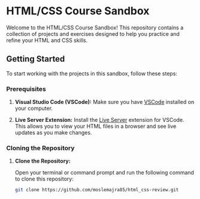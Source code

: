# HTML/CSS Course Sandbox

Welcome to the HTML/CSS Course Sandbox! This repository contains a collection of projects and exercises designed to help you practice and refine your HTML and CSS skills.

## Getting Started

To start working with the projects in this sandbox, follow these steps:

### Prerequisites

1. **Visual Studio Code (VSCode):** Make sure you have [VSCode](https://code.visualstudio.com/) installed on your computer.

2. **Live Server Extension:** Install the [Live Server](https://marketplace.visualstudio.com/items?itemName=ritwickdey.LiveServer) extension for VSCode. This allows you to view your HTML files in a browser and see live updates as you make changes.

### Cloning the Repository

1. **Clone the Repository:**

   Open your terminal or command prompt and run the following command to clone this repository:

   ```bash
   git clone https://github.com/moslemajra85/html_css-review.git
